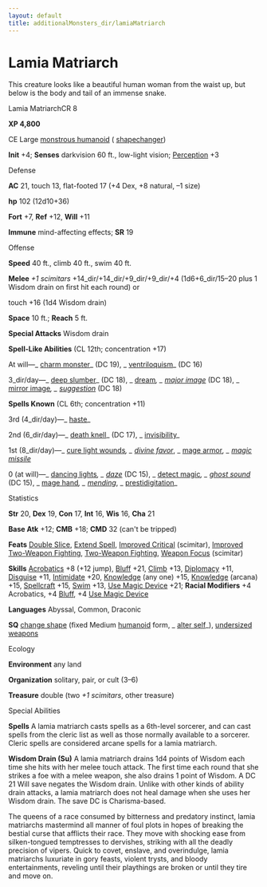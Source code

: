 ```yaml
---
layout: default
title: additionalMonsters_dir/lamiaMatriarch
---
```

# Lamia Matriarch

This creature looks like a beautiful human woman from the waist up, but below is the body and tail of an immense snake.

Lamia MatriarchCR 8

**XP 4,800**

CE Large [monstrous humanoid](../monsters_dir/creatureTypes#_monstrous-humanoid) ( [shapechanger](../monsters_dir/creatureTypes#_shapechanger-subtype))

**Init** +4; **Senses** darkvision 60 ft., low-light vision; [Perception](../additionalMonsters_dir/../skills_dir/perception#_perception) +3

Defense

**AC** 21, touch 13, flat-footed 17 (+4 Dex, +8 natural, –1 size)

**hp** 102 (12d10+36)

**Fort** +7, **Ref** +12, **Will** +11

**Immune** mind-affecting effects; **SR** 19

Offense

**Speed** 40 ft., climb 40 ft., swim 40 ft.

**Melee** _+1 scimitars_ +14_dir/+14_dir/+9_dir/+9_dir/+4 (1d6+6_dir/15–20 plus 1 Wisdom drain on first hit each round) or

touch +16 (1d4 Wisdom drain)

**Space** 10 ft.; **Reach** 5 ft.

**Special Attacks** Wisdom drain

**Spell-Like Abilities** (CL 12th; concentration +17)

At will—_ [charm monster](../additionalMonsters_dir/../spells_dir/charmMonster#_charm-monster)_ (DC 19), _ [ventriloquism](../additionalMonsters_dir/../spells_dir/ventriloquism#_ventriloquism)_ (DC 16)

3_dir/day—_ [deep slumber](../additionalMonsters_dir/../spells_dir/deepSlumber#_deep-slumber)_ (DC 18), _ [dream](../additionalMonsters_dir/../spells_dir/dream#_dream)_, _ [major image](../additionalMonsters_dir/../spells_dir/majorImage#_major-image)_ (DC 18), _ [mirror image](../additionalMonsters_dir/../spells_dir/mirrorImage#_mirror-image)_, _ [suggestion](../additionalMonsters_dir/../spells_dir/suggestion#_suggestion)_ (DC 18)

**Spells Known** (CL 6th; concentration +11)

3rd (4_dir/day)—_ [haste](../additionalMonsters_dir/../spells_dir/haste#_haste)_

2nd (6_dir/day)—_ [death knell](../additionalMonsters_dir/../spells_dir/deathKnell#_death-knell)_ (DC 17), _ [invisibility](../additionalMonsters_dir/../spells_dir/invisibility#_invisibility)_

1st (8_dir/day)—_ [cure light wounds](../additionalMonsters_dir/../spells_dir/cureLightWounds#_cure-light-wounds)_, _ [divine favor](../additionalMonsters_dir/../spells_dir/divineFavor#_divine-favor)_, _ [mage armor](../additionalMonsters_dir/../spells_dir/mageArmor#_mage-armor)_, _ [magic missile](../additionalMonsters_dir/../spells_dir/magicMissile#_magic-missile)_

0 (at will)—_ [dancing lights](../additionalMonsters_dir/../spells_dir/dancingLights#_dancing-lights)_, _ [daze](../additionalMonsters_dir/../spells_dir/daze#_daze)_ (DC 15), _ [detect magic](../additionalMonsters_dir/../spells_dir/detectMagic#_detect-magic)_, _ [ghost sound](../additionalMonsters_dir/../spells_dir/ghostSound#_ghost-sound)_ (DC 15), _ [mage hand](../additionalMonsters_dir/../spells_dir/mageHand#_mage-hand)_, _ [mending](../additionalMonsters_dir/../spells_dir/mending#_mending)_, _ [prestidigitation](../additionalMonsters_dir/../spells_dir/prestidigitation#_prestidigitation)_

Statistics

**Str** 20, **Dex** 19, **Con** 17, **Int** 16, **Wis** 16, **Cha** 21

**Base Atk** +12; **CMB** +18; **CMD** 32 (can't be tripped)

**Feats** [Double Slice](../additionalMonsters_dir/../feats#_double-slice), [Extend Spell](../additionalMonsters_dir/../feats#_extend-spell), [Improved Critical](../additionalMonsters_dir/../feats#_improved-critical) (scimitar), [Improved Two-Weapon Fighting](../additionalMonsters_dir/../feats#_improved-two-weapon-fighting), [Two-Weapon Fighting](../additionalMonsters_dir/../feats#_two-weapon-fighting), [Weapon Focus](../additionalMonsters_dir/../feats#_weapon-focus) (scimitar)

**Skills** [Acrobatics](../additionalMonsters_dir/../skills_dir/acrobatics#_acrobatics) +8 (+12 jump), [Bluff](../additionalMonsters_dir/../skills_dir/bluff#_bluff) +21, [Climb](../additionalMonsters_dir/../skills_dir/climb#_climb) +13, [Diplomacy](../additionalMonsters_dir/../skills_dir/diplomacy#_diplomacy) +11, [Disguise](../additionalMonsters_dir/../skills_dir/disguise#_disguise) +11, [Intimidate](../additionalMonsters_dir/../skills_dir/intimidate#_intimidate) +20, [Knowledge](../additionalMonsters_dir/../skills_dir/knowledge#_knowledge) (any one) +15, [Knowledge](../additionalMonsters_dir/../skills_dir/knowledge#_knowledge) (arcana) +15, [Spellcraft](../additionalMonsters_dir/../skills_dir/spellcraft#_spellcraft) +15, [Swim](../additionalMonsters_dir/../skills_dir/swim#_swim) +13, [Use Magic Device](../additionalMonsters_dir/../skills_dir/useMagicDevice#_use-magic-device) +21; **Racial Modifiers** +4 Acrobatics, +4 [Bluff](../additionalMonsters_dir/../skills_dir/bluff#_bluff), +4 [Use Magic Device](../additionalMonsters_dir/../skills_dir/useMagicDevice#_use-magic-device)

**Languages** Abyssal, Common, Draconic

**SQ** [change shape](../monsters_dir/universalMonsterRules#_change-shape) (fixed Medium [humanoid](../monsters_dir/creatureTypes#_humanoid) form, _ [alter self](../additionalMonsters_dir/../spells_dir/alterSelf#_alter-self)_), [undersized weapons](../monsters_dir/universalMonsterRules#_undersized-weapons)

Ecology

**Environment** any land

**Organization** solitary, pair, or cult (3–6)

**Treasure** double (two _+1 scimitars_, other treasure)

Special Abilities

**Spells** A lamia matriarch casts spells as a 6th-level sorcerer, and can cast spells from the cleric list as well as those normally available to a sorcerer. Cleric spells are considered arcane spells for a lamia matriarch.

**Wisdom Drain (Su)** A lamia matriarch drains 1d4 points of Wisdom each time she hits with her melee touch attack. The first time each round that she strikes a foe with a melee weapon, she also drains 1 point of Wisdom. A DC 21 Will save negates the Wisdom drain. Unlike with other kinds of ability drain attacks, a lamia matriarch does not heal damage when she uses her Wisdom drain. The save DC is Charisma-based.

The queens of a race consumed by bitterness and predatory instinct, lamia matriarchs mastermind all manner of foul plots in hopes of breaking the bestial curse that afflicts their race. They move with shocking ease from silken-tongued temptresses to dervishes, striking with all the deadly precision of vipers. Quick to covet, enslave, and overindulge, lamia matriarchs luxuriate in gory feasts, violent trysts, and bloody entertainments, reveling until their playthings are broken or until they tire and move on.

